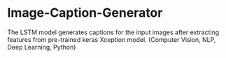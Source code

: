 # Image-Caption-Generator
The LSTM model generates captions for the input images after extracting features from pre-trained keras Xception model. (Computer Vision, NLP, Deep Learning, Python)
